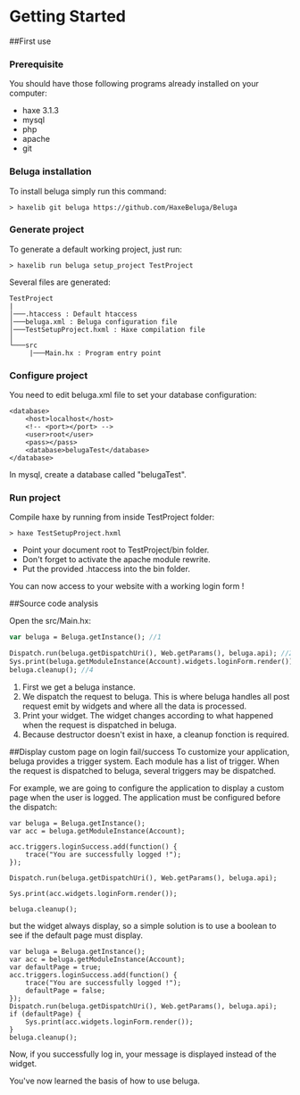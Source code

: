 # Getting Started

##First use

### Prerequisite
You should have those following programs already installed on your computer:
* haxe 3.1.3
* mysql
* php
* apache
* git

### Beluga installation

To install beluga simply run this command:
```Shell
> haxelib git beluga https://github.com/HaxeBeluga/Beluga
```

### Generate project
To generate a default working project, just run:
```Shell
> haxelib run beluga setup_project TestProject
```

Several files are generated:
```
TestProject
|
│───.htaccess : Default htaccess
│───beluga.xml : Beluga configuration file
│───TestSetupProject.hxml : Haxe compilation file
│
└───src
     |───Main.hx : Program entry point
```

### Configure project
You need to edit beluga.xml file to set your database configuration:
```
<database>
	<host>localhost</host>
	<!-- <port></port> -->
	<user>root</user>
	<pass></pass>
	<database>belugaTest</database>
</database>
```

In mysql, create a database called "belugaTest".

### Run project
Compile haxe by running from inside TestProject folder:
```Shell
> haxe TestSetupProject.hxml
```

- Point your document root to TestProject/bin folder.
- Don't forget to activate the apache module rewrite.
- Put the provided .htaccess into the bin folder.

You can now access to your website with a working login form !

##Source code analysis

Open the src/Main.hx:

```haxe
var beluga = Beluga.getInstance(); //1

Dispatch.run(beluga.getDispatchUri(), Web.getParams(), beluga.api); //2
Sys.print(beluga.getModuleInstance(Account).widgets.loginForm.render()); //3
beluga.cleanup(); //4
```
1. First we get a beluga instance.
2. We dispatch the request to beluga. This is where beluga handles all post request emit by widgets and where all the data is processed.
3. Print your widget. The widget changes according to what happened when the request is dispatched in beluga.
4. Because destructor doesn't exist in haxe, a cleanup fonction is required.

##Display custom page on login fail/success
To customize your application, beluga provides a trigger system. Each module has a list of trigger. When the request is dispatched to beluga, several triggers may be dispatched.

For example, we are going to configure the application to display a custom page when the user is logged. The application must be configured before the dispatch:
```
var beluga = Beluga.getInstance();
var acc = beluga.getModuleInstance(Account);

acc.triggers.loginSuccess.add(function() {
	trace("You are successfully logged !");
});

Dispatch.run(beluga.getDispatchUri(), Web.getParams(), beluga.api);

Sys.print(acc.widgets.loginForm.render());

beluga.cleanup();
```

but the widget always display, so a simple solution is to use a boolean to see if the default page must display.
```
var beluga = Beluga.getInstance();
var acc = beluga.getModuleInstance(Account);
var defaultPage = true;
acc.triggers.loginSuccess.add(function() {
	trace("You are successfully logged !");
	defaultPage = false;
});
Dispatch.run(beluga.getDispatchUri(), Web.getParams(), beluga.api);
if (defaultPage) {
	Sys.print(acc.widgets.loginForm.render());		
}
beluga.cleanup();
```

Now, if you successfully log in, your message is displayed instead of the widget.

You've now learned the basis of how to use beluga.
